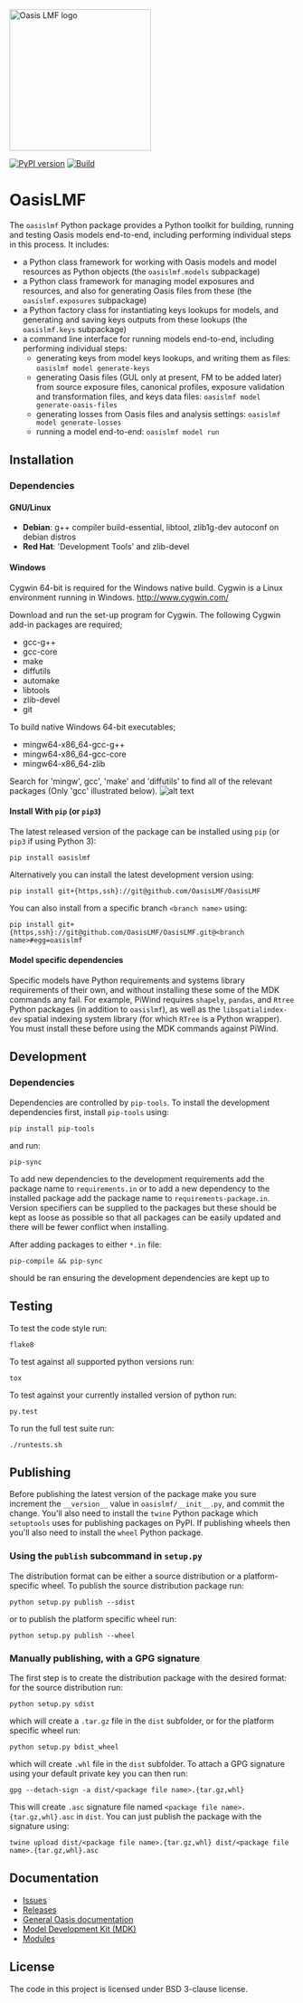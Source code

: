 <img src="https://oasislmf.org/packages/oasis_theme_package/themes/oasis_theme/assets/src/oasis-lmf-colour.png" alt="Oasis LMF logo" width="250"/>

[![PyPI version](https://badge.fury.io/py/oasislmf.svg)](https://badge.fury.io/py/oasislmf)  [![Build](http://ci.oasislmfdev.org/buildStatus/icon?job=pipeline_stable/oasis_pypi)](http://ci.oasislmfdev.org/blue/organizations/jenkins/pipeline_stable%2Foasis_pypi/activity)

# OasisLMF

The `oasislmf` Python package provides a Python toolkit for building, running and testing Oasis models end-to-end, including performing individual steps in this process. It includes:

* a Python class framework for working with Oasis models and model resources as Python objects (the `oasislmf.models` subpackage)
* a Python class framework for managing model exposures and resources, and also for generating Oasis files from these (the `oasislmf.exposures` subpackage)
* a Python factory class for instantiating keys lookups for models, and generating and saving keys outputs from these lookups (the `oasislmf.keys` subpackage)
* a command line interface for running models end-to-end, including performing individual steps: 
    * generating keys from model keys lookups, and writing them as files: `oasislmf model generate-keys`
    * generating Oasis files (GUL only at present, FM to be added later) from source exposure files, canonical profiles, exposure validation and transformation files, and keys data files: `oasislmf model generate-oasis-files`
    * generating losses from Oasis files and analysis settings: `oasislmf model generate-losses`
    * running a model end-to-end: `oasislmf model run`

## Installation

### Dependencies

#### GNU/Linux

 * **Debian**: g++ compiler build-essential, libtool, zlib1g-dev autoconf on debian distros
 * **Red Hat**: 'Development Tools' and zlib-devel

#### Windows

Cygwin 64-bit is required for the Windows native build.  Cygwin is a Linux environment running in Windows.
http://www.cygwin.com/

Download and run the set-up program for Cygwin.
The following Cygwin add-in packages are required;

* gcc-g++
* gcc-core
* make
* diffutils
* automake
* libtools
* zlib-devel
* git


To build native Windows 64-bit executables;

* mingw64-x86_64-gcc-g++
* mingw64-x86_64-gcc-core
* mingw64-x86_64-zlib

Search for 'mingw', gcc', 'make' and 'diffutils' to find all of the relevant packages (Only 'gcc' illustrated below).
![alt text](docs/img/cygwin1.jpg "Add-in packages")

#### Install With `pip` (or `pip3`)

The latest released version of the package can be installed using `pip` (or `pip3` if using Python 3):

    pip install oasislmf

Alternatively you can install the latest development version using:

    pip install git+{https,ssh}://git@github.com/OasisLMF/OasisLMF

You can also install from a specific branch `<branch name>` using:

    pip install git+{https,ssh}://git@github.com/OasisLMF/OasisLMF.git@<branch name>#egg=oasislmf

#### Model specific dependencies

Specific models have Python requirements and systems library requirements of their own, and without installing these some of the MDK commands any fail. For example, PiWind requires `shapely`, `pandas`, and `Rtree` Python packages (in addition to `oasislmf`), as well as the `libspatialindex-dev` spatial indexing system library (for which `RTree` is a Python wrapper). You must install these before using the MDK commands against PiWind.

## Development

### Dependencies

Dependencies are controlled by `pip-tools`. To install the development dependencies
first, install `pip-tools` using:

    pip install pip-tools

and run:

    pip-sync

To add new dependencies to the development requirements add the package name to `requirements.in` or
to add a new dependency to the installed package add the package name to `requirements-package.in`.
Version specifiers can be supplied to the packages but these should be kept as loose as possible so that
all packages can be easily updated and there will be fewer conflict when installing.

After adding packages to either `*.in` file:

    pip-compile && pip-sync

should be ran ensuring the development dependencies are kept up to

## Testing

To test the code style run:

    flake8

To test against all supported python versions run:

    tox

To test against your currently installed version of python run:

    py.test

To run the full test suite run:

    ./runtests.sh

## Publishing

Before publishing the latest version of the package make you sure increment the `__version__` value in `oasislmf/__init__.py`, and commit the change. You'll also need to install the `twine` Python package which `setuptools` uses for publishing packages on PyPI. If publishing wheels then you'll also need to install the `wheel` Python package.

### Using the `publish` subcommand in `setup.py`

The distribution format can be either a source distribution or a platform-specific wheel. To publish the source distribution package run:

    python setup.py publish --sdist

or to publish the platform specific wheel run:

    python setup.py publish --wheel

### Manually publishing, with a GPG signature

The first step is to create the distribution package with the desired format: for the source distribution run:

    python setup.py sdist

which will create a `.tar.gz` file in the `dist` subfolder, or for the platform specific wheel run:

    python setup.py bdist_wheel

which will create `.whl` file in the `dist` subfolder. To attach a GPG signature using your default private key you can then run:

    gpg --detach-sign -a dist/<package file name>.{tar.gz,whl}

This will create `.asc` signature file named `<package file name>.{tar.gz,whl}.asc` in `dist`. You can just publish the package with the signature using:

    twine upload dist/<package file name>.{tar.gz,whl} dist/<package file name>.{tar.gz,whl}.asc
    
## Documentation
* <a href="https://github.com/OasisLMF/OasisLMF/issues">Issues</a>
* <a href="https://github.com/OasisLMF/OasisLMF/releases">Releases</a>
* <a href="https://oasislmf.github.io">General Oasis documentation</a>
* <a href="https://oasislmf.github.io/docs/oasis_mdk.html">Model Development Kit (MDK)</a>
* <a href="https://oasislmf.github.io/OasisLmf/modules.html">Modules</a>

## License
The code in this project is licensed under BSD 3-clause license.
